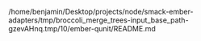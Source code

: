 /home/benjamin/Desktop/projects/node/smack-ember-adapters/tmp/broccoli_merge_trees-input_base_path-gzevAHnq.tmp/10/ember-qunit/README.md